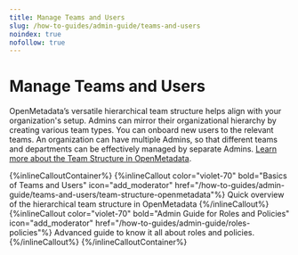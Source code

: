 ```yaml
---
title: Manage Teams and Users
slug: /how-to-guides/admin-guide/teams-and-users
noindex: true
nofollow: true
---
```


# Manage Teams and Users

OpenMetadata’s versatile hierarchical team structure helps align with your organization's setup. Admins can mirror their organizational hierarchy by creating various team types. You can onboard new users to the relevant teams. An organization can have multiple Admins, so that different teams and departments can be effectively managed by separate Admins. [Learn more about the Team Structure in OpenMetadata](/how-to-guides/admin-guide/teams-and-users/team-structure-openmetadata).

{%inlineCalloutContainer%}
 {%inlineCallout
  color="violet-70"
  bold="Basics of Teams and Users"
  icon="add_moderator"
  href="/how-to-guides/admin-guide/teams-and-users/team-structure-openmetadata"%}
  Quick overview of the hierarchical team structure in OpenMetadata
 {%/inlineCallout%}
 {%inlineCallout
  color="violet-70"
  bold="Admin Guide for Roles and Policies"
  icon="add_moderator"
  href="/how-to-guides/admin-guide/roles-policies"%}
  Advanced guide to know it all about roles and policies.
 {%/inlineCallout%}
{%/inlineCalloutContainer%}